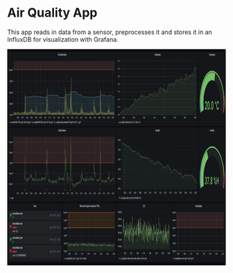 # Air Quality App

This app reads in data from a sensor, preprocesses it and stores it in an InfluxDB for visualization with Grafana.

<p align="center"><img src="https://raw.githubusercontent.com/akanz1/air_quality_app/main/screenshots/dashboard.png" alt="dashboard" width="1312" height="498"></p>